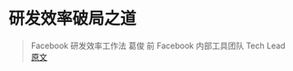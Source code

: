 

研发效率破局之道
======
> Facebook 研发效率工作法
> 葛俊  前 Facebook 内部工具团队 Tech Lead
> [原文](https://time.geekbang.org/column/intro/100034501)



